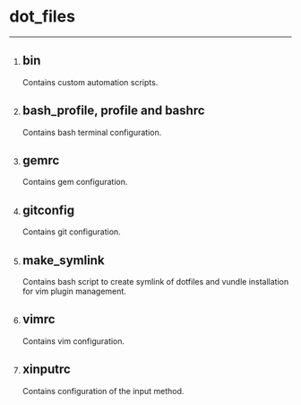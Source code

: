 # dot_files
***

1. ## bin

    Contains custom automation scripts.

2. ## bash_profile, profile and bashrc

    Contains bash terminal configuration.

3. ## gemrc

    Contains gem configuration.

4. ## gitconfig

    Contains git configuration.

5. ## make_symlink

    Contains bash script to create symlink of dotfiles and vundle installation for vim plugin management.

6. ## vimrc

    Contains vim configuration.

7. ## xinputrc

    Contains configuration of the input method.

